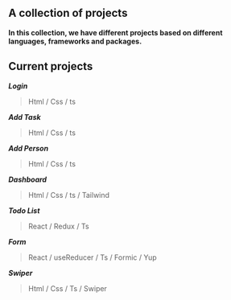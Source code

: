 ## A collection of projects

<b> In this collection, we have different projects based on different languages, frameworks and packages. </b>


## Current projects
<b><i>Login</i><br /></b>
>  Html / Css / ts  <br />

<b><i>Add Task</i> <br /></b>
> Html / Css / ts  <br />

<b><i>Add Person</i><br /></b>
> Html / Css / ts  <br />

<b><i>Dashboard</i><br /></b>
> Html / Css / ts / Tailwind <br />

<b><i>Todo List</i><br /></b>
> React / Redux / Ts <br />

<b><i>Form</i><br /></b>
> React / useReducer / Ts  / Formic / Yup <br />

<b><i>Swiper</i><br /></b>
> Html / Css / Ts  / Swiper <br />
